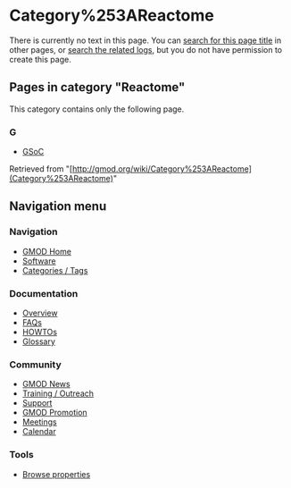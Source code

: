 



<span id="top"></span>




# <span dir="auto">Category%253AReactome</span>











There is currently no text in this page. You can [search for this page
title](Special%253ASearch/Reactome "Special%253ASearch/Reactome") in other
pages, or <span class="plainlinks"><a
href="http://gmod.org/mediawiki/index.php?title=Special:Log&amp;page=Category%253AReactome"
class="external text" rel="nofollow">search the related logs</a></span>,
but you do not have permission to create this page.




## Pages in category "Reactome"

This category contains only the following page.



### G

- [GSoC](GSoC "GSoC")





Retrieved from
"[http://gmod.org/wiki/Category%253AReactome](Category%253AReactome)"





## Navigation menu









### Navigation



- <span id="n-GMOD-Home">[GMOD Home](Main_Page)</span>
- <span id="n-Software">[Software](GMOD_Components)</span>
- <span id="n-Categories-.2F-Tags">[Categories /
  Tags](Categories)</span>




### Documentation



- <span id="n-Overview">[Overview](Overview)</span>
- <span id="n-FAQs">[FAQs](Category%253AFAQ)</span>
- <span id="n-HOWTOs">[HOWTOs](Category%253AHOWTO)</span>
- <span id="n-Glossary">[Glossary](Glossary)</span>




### Community



- <span id="n-GMOD-News">[GMOD News](GMOD_News)</span>
- <span id="n-Training-.2F-Outreach">[Training /
  Outreach](Training_and_Outreach)</span>
- <span id="n-Support">[Support](Support)</span>
- <span id="n-GMOD-Promotion">[GMOD Promotion](GMOD_Promotion)</span>
- <span id="n-Meetings">[Meetings](Meetings)</span>
- <span id="n-Calendar">[Calendar](Calendar)</span>




### Tools

- <span id="t-smwbrowselink"><a href="Special%253ABrowse/Category%253AReactome" rel="smw-browse">Browse
  properties</a></span>





<!-- -->





